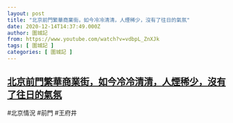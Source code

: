 ```yaml
---
layout: post
title: "北京前門繁華商業街，如今冷冷清清，人煙稀少，沒有了往日的氣氛"
date: 2020-12-14T14:37:49.000Z
author: 圍城記
from: https://www.youtube.com/watch?v=vdbpL_ZnXJk
tags: [ 圍城記 ]
categories: [ 圍城記 ]
---
```

<!--1607956669000-->
[北京前門繁華商業街，如今冷冷清清，人煙稀少，沒有了往日的氣氛](https://www.youtube.com/watch?v=vdbpL_ZnXJk)
------

<div>
#北京情況 #前門 #王府井
</div>
